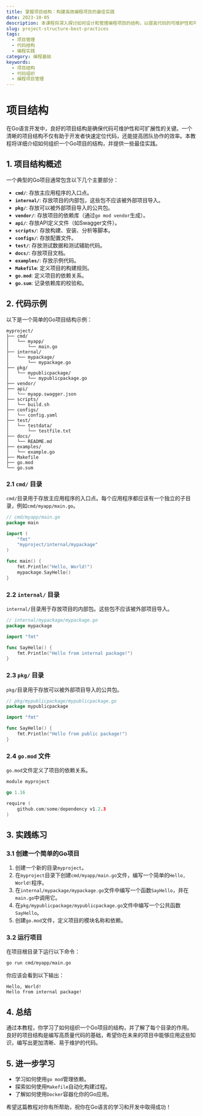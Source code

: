 ```yaml
---
title: 掌握项目结构：构建高效编程项目的最佳实践
date: 2023-10-05
description: 本课程将深入探讨如何设计和管理编程项目的结构，以提高代码的可维护性和可扩展性。
slug: project-structure-best-practices
tags:
  - 项目管理
  - 代码结构
  - 编程实践
category: 编程基础
keywords:
  - 项目结构
  - 代码组织
  - 编程项目管理
---
```


# 项目结构

在Go语言开发中，良好的项目结构是确保代码可维护性和可扩展性的关键。一个清晰的项目结构不仅有助于开发者快速定位代码，还能提高团队协作的效率。本教程将详细介绍如何组织一个Go项目的结构，并提供一些最佳实践。

## 1. 项目结构概述

一个典型的Go项目通常包含以下几个主要部分：

- **`cmd/`**: 存放主应用程序的入口点。
- **`internal/`**: 存放项目的内部包，这些包不应该被外部项目导入。
- **`pkg/`**: 存放可以被外部项目导入的公共包。
- **`vendor/`**: 存放项目的依赖库（通过`go mod vendor`生成）。
- **`api/`**: 存放API定义文件（如Swagger文件）。
- **`scripts/`**: 存放构建、安装、分析等脚本。
- **`configs/`**: 存放配置文件。
- **`test/`**: 存放测试数据和测试辅助代码。
- **`docs/`**: 存放项目文档。
- **`examples/`**: 存放示例代码。
- **`Makefile`**: 定义项目的构建规则。
- **`go.mod`**: 定义项目的依赖关系。
- **`go.sum`**: 记录依赖库的校验和。

## 2. 代码示例

以下是一个简单的Go项目结构示例：

```
myproject/
├── cmd/
│   └── myapp/
│       └── main.go
├── internal/
│   └── mypackage/
│       └── mypackage.go
├── pkg/
│   └── mypublicpackage/
│       └── mypublicpackage.go
├── vendor/
├── api/
│   └── myapp.swagger.json
├── scripts/
│   └── build.sh
├── configs/
│   └── config.yaml
├── test/
│   └── testdata/
│       └── testfile.txt
├── docs/
│   └── README.md
├── examples/
│   └── example.go
├── Makefile
├── go.mod
└── go.sum
```

### 2.1 `cmd/` 目录

`cmd/`目录用于存放主应用程序的入口点。每个应用程序都应该有一个独立的子目录，例如`cmd/myapp/main.go`。

```go
// cmd/myapp/main.go
package main

import (
    "fmt"
    "myproject/internal/mypackage"
)

func main() {
    fmt.Println("Hello, World!")
    mypackage.SayHello()
}
```

### 2.2 `internal/` 目录

`internal/`目录用于存放项目的内部包。这些包不应该被外部项目导入。

```go
// internal/mypackage/mypackage.go
package mypackage

import "fmt"

func SayHello() {
    fmt.Println("Hello from internal package!")
}
```

### 2.3 `pkg/` 目录

`pkg/`目录用于存放可以被外部项目导入的公共包。

```go
// pkg/mypublicpackage/mypublicpackage.go
package mypublicpackage

import "fmt"

func SayHello() {
    fmt.Println("Hello from public package!")
}
```

### 2.4 `go.mod` 文件

`go.mod`文件定义了项目的依赖关系。

```go
module myproject

go 1.16

require (
    github.com/some/dependency v1.2.3
)
```

## 3. 实践练习

### 3.1 创建一个简单的Go项目

1. 创建一个新的目录`myproject`。
2. 在`myproject`目录下创建`cmd/myapp/main.go`文件，编写一个简单的`Hello, World!`程序。
3. 在`internal/mypackage/mypackage.go`文件中编写一个函数`SayHello`，并在`main.go`中调用它。
4. 在`pkg/mypublicpackage/mypublicpackage.go`文件中编写一个公共函数`SayHello`。
5. 创建`go.mod`文件，定义项目的模块名称和依赖。

### 3.2 运行项目

在项目根目录下运行以下命令：

```bash
go run cmd/myapp/main.go
```

你应该会看到以下输出：

```
Hello, World!
Hello from internal package!
```

## 4. 总结

通过本教程，你学习了如何组织一个Go项目的结构，并了解了每个目录的作用。良好的项目结构是编写高质量代码的基础，希望你在未来的项目中能够应用这些知识，编写出更加清晰、易于维护的代码。

## 5. 进一步学习

- 学习如何使用`go mod`管理依赖。
- 探索如何使用`Makefile`自动化构建过程。
- 了解如何使用`Docker`容器化你的Go应用。

希望这篇教程对你有所帮助，祝你在Go语言的学习和开发中取得成功！
